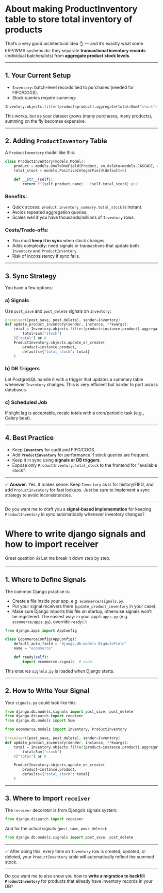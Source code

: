# About making ProductInventory table to store total inventory of products
That’s a very good architectural idea 👌 — and it’s exactly what some ERP/WMS systems do: they separate **transactional inventory records** (individual batches/lots) from **aggregate product stock levels**.

---

## 1. Your Current Setup

* `Inventory`: batch-level records tied to purchases (needed for FIFO/COGS).
* Stock queries require summing:

```python
Inventory.objects.filter(product=product).aggregate(total=Sum("stock"))
```

This works, but as your dataset grows (many purchases, many products), summing on the fly becomes expensive.

---

## 2. Adding `ProductInventory` Table

A `ProductInventory` model like this:

```python
class ProductInventory(models.Model):
    product = models.OneToOneField(Product, on_delete=models.CASCADE, related_name="inventory_summary")
    total_stock = models.PositiveIntegerField(default=0)

    def __str__(self):
        return f"{self.product.name} - {self.total_stock} pcs"
```

### Benefits:

* Quick access: `product.inventory_summary.total_stock` is instant.
* Avoids repeated aggregation queries.
* Scales well if you have thousands/millions of `Inventory` rows.

### Costs/Trade-offs:

* You must **keep it in sync** when stock changes.
* Adds complexity: need signals or transactions that update both `Inventory` and `ProductInventory`.
* Risk of inconsistency if sync fails.

---

## 3. Sync Strategy

You have a few options:

### **a) Signals**

Use `post_save` and `post_delete` signals on `Inventory`:

```python
@receiver([post_save, post_delete], sender=Inventory)
def update_product_inventory(sender, instance, **kwargs):
    total = Inventory.objects.filter(product=instance.product).aggregate(
        total=Sum("stock")
    )["total"] or 0
    ProductInventory.objects.update_or_create(
        product=instance.product,
        defaults={"total_stock": total}
    )
```

### **b) DB Triggers**

Let PostgreSQL handle it with a trigger that updates a summary table whenever `Inventory` changes. This is very efficient but harder to port across databases.

### **c) Scheduled Job**

If slight lag is acceptable, recalc totals with a cron/periodic task (e.g., Celery beat).

---

## 4. Best Practice

* Keep **`Inventory`** for audit and FIFO/COGS.
* Add **`ProductInventory`** for performance if stock queries are frequent.
* Keep it in sync using **signals or DB triggers**.
* Expose only `ProductInventory.total_stock` to the frontend for “available stock”.

---

✅ **Answer**: Yes, it makes sense. Keep `Inventory` as is for history/FIFO, and add `ProductInventory` for fast lookups. Just be sure to implement a sync strategy to avoid inconsistencies.

---

Do you want me to draft you a **signal-based implementation** for keeping `ProductInventory` in sync automatically whenever inventory changes?



# Where to write django signals and how to import receiver
Great question 👍 Let me break it down step by step.

---

## 1. Where to Define Signals

The common Django practice is:

* Create a file inside your app, e.g. `ecommerce/signals.py`.
* Put your signal receivers there (`update_product_inventory` in your case).
* Make sure Django imports this file on startup, otherwise signals won’t be registered.
  The easiest way: in your app’s `apps.py` (e.g. `ecommerce/apps.py`), override `ready()`:

```python
from django.apps import AppConfig

class EcommerceConfig(AppConfig):
    default_auto_field = "django.db.models.BigAutoField"
    name = "ecommerce"

    def ready(self):
        import ecommerce.signals  # noqa
```

This ensures `signals.py` is loaded when Django starts.

---

## 2. How to Write Your Signal

Your `signals.py` could look like this:

```python
from django.db.models.signals import post_save, post_delete
from django.dispatch import receiver
from django.db.models import Sum

from ecommerce.models import Inventory, ProductInventory

@receiver([post_save, post_delete], sender=Inventory)
def update_product_inventory(sender, instance, **kwargs):
    total = Inventory.objects.filter(product=instance.product).aggregate(
        total=Sum("stock")
    )["total"] or 0

    ProductInventory.objects.update_or_create(
        product=instance.product,
        defaults={"total_stock": total}
    )
```

---

## 3. Where to Import `receiver`

The `receiver` decorator is from Django’s signals system:

```python
from django.dispatch import receiver
```

And for the actual signals (`post_save`, `post_delete`):

```python
from django.db.models.signals import post_save, post_delete
```

---

✅ After doing this, every time an `Inventory` row is created, updated, or deleted, your `ProductInventory` table will automatically reflect the summed stock.

---

Do you want me to also show you how to **write a migration to backfill `ProductInventory`** for products that already have inventory records in your DB?
